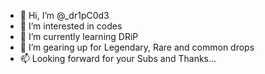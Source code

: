 - 👋 Hi, I’m @_dr1pC0d3
- 👀 I’m interested in codes
- 🌱 I’m currently learning DRiP
- 💞️ I’m gearing up for Legendary, Rare and common drops
- 📫 Looking forward for your Subs and Thanks...

<!---
dr1pC0d3/dr1pC0d3 is a ✨ special ✨ repository because its `README.md` (this file) appears on your GitHub profile.
You can click the Preview link to take a look at your changes.
--->
